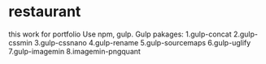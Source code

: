 # restaurant
this work for portfolio 
Use npm, gulp.
Gulp pakages:
1.gulp-concat
2.gulp-cssmin
3.gulp-cssnano
4.gulp-rename
5.gulp-sourcemaps
6.gulp-uglify
7.gulp-imagemin
8.imagemin-pngquant
